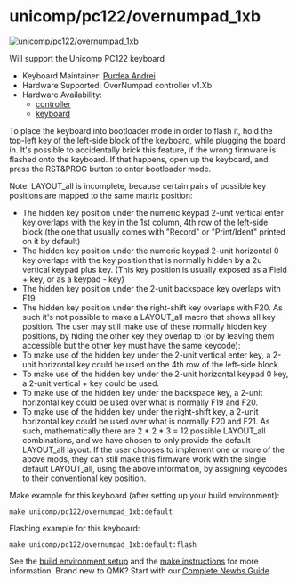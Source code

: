 # unicomp/pc122/overnumpad_1xb

![unicomp/pc122/overnumpad_1xb](https://sharktastica.co.uk/resources/images/model_ms/shark_UB40T56_unicomp.jpg)

Will support the Unicomp PC122 keyboard

* Keyboard Maintainer: [Purdea Andrei](https://github.com/purdeaandrei)
* Hardware Supported: OverNumpad controller v1.Xb
* Hardware Availability:
  * [controller](https://github.com/purdeaandrei/overnumpad_controller_1xb)
  * [keyboard](https://www.pckeyboard.com/)

To place the keyboard into bootloader mode in order to flash it, hold the top-left key of the
left-side block of the keyboard, while plugging the board in. It's possible to accidentally
brick this feature, if the wrong firmware is flashed onto the keyboard. If that happens,
open up the keyboard, and press the RST&PROG button to enter bootloader mode.

Note: LAYOUT_all is incomplete, because certain pairs of possible key positions are mapped to the same matrix position:
* The hidden key position under the numeric keypad 2-unit vertical enter key overlaps with the key in the 1st column, 4th row of the left-side block (the one that usually comes with "Record" or "Print/Ident" printed on it by default)
* The hidden key position under the numeric keypad 2-unit horizontal 0 key overlaps with the key position that is normally hidden by a 2u vertical keypad plus key. (This key position is usually exposed as a Field + key, or as a keypad - key)
* The hidden key position under the 2-unit backspace key overlaps with F19.
* The hidden key position under the right-shift key overlaps with F20.
As such it's not possible to make a LAYOUT_all macro that shows all key position.
The user may still make use of these normally hidden key positions, by hiding the other key they overlap to (or by leaving them accessible but the other key must have the same keycode):
* To make use of the hidden key under the 2-unit vertical enter key, a 2-unit horizontal key could be used on the 4th row of the left-side block.
* To make use of the hidden key under the 2-unit horizontal keypad 0 key, a 2-unit vertical + key could be used.
* To make use of the hidden key under the backspace key, a 2-unit horizontal key could be used over what is normally F19 and F20.
* To make use of the hidden key under the right-shift key, a 2-unit horizontal key could be used over what is normally F20 and F21.
As such, mathematically there are 2 * 2 * 3 = 12 possible LAYOUT_all combinations, and we have chosen to only provide the default LAYOUT_all layout. If the user chooses to implement one or more of the above mods,
they can still make this firmware work with the single default LAYOUT_all, using the above information, by assigning keycodes to their conventional key position.

Make example for this keyboard (after setting up your build environment):

    make unicomp/pc122/overnumpad_1xb:default

Flashing example for this keyboard:

    make unicomp/pc122/overnumpad_1xb:default:flash

See the [build environment setup](https://docs.qmk.fm/#/getting_started_build_tools) and the [make instructions](https://docs.qmk.fm/#/getting_started_make_guide) for more information. Brand new to QMK? Start with our [Complete Newbs Guide](https://docs.qmk.fm/#/newbs).
